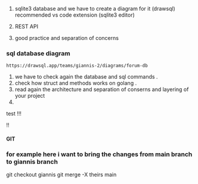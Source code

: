 
1. sqlite3 database and we have to create a diagram for it (drawsql) recommended  vs code extension (sqlite3 editor)

2. REST API 

3. good practice and separation of concerns 



### sql database diagram 
```
https://drawsql.app/teams/giannis-2/diagrams/forum-db

```


1. we have to check again the database and sql commands . 
2. check how struct and methods works on golang . 
3. read again the architecture and separation of conserns and layering of your project
4. 



test  !!!

!!

#### GIT ###

###  for example here i want to bring the changes from main branch to giannis branch
git checkout giannis
git merge -X theirs main   